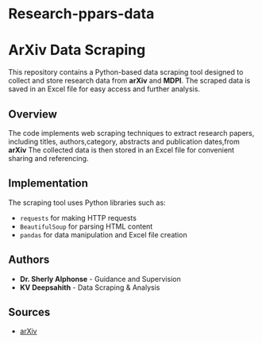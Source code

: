 # Research-ppars-data

# ArXiv Data Scraping

This repository contains a Python-based data scraping tool designed to collect and store research data from **arXiv** and **MDPI**. The scraped data is saved in an Excel file for easy access and further analysis.

## Overview

The code implements web scraping techniques to extract research papers, including titles, authors,category, abstracts and publication dates,from **arXiv**  The collected data is then stored in an Excel file for convenient sharing and referencing.

## Implementation

The scraping tool uses Python libraries such as:
- `requests` for making HTTP requests
- `BeautifulSoup` for parsing HTML content
- `pandas` for data manipulation and Excel file creation

## Authors

- **Dr. Sherly Alphonse** - Guidance and Supervision  
- **KV Deepsahith** - Data Scraping & Analysis

## Sources

- [arXiv](https://arxiv.org/)
